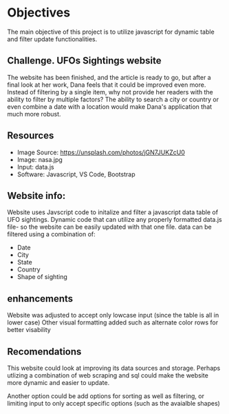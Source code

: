 # Objectives

The main objective of this project is to utilize javascript  for dynamic table and filter update functionalities.


##  Challenge. UFOs Sightings website
The website has been finished, and the article is ready to go, but after a final look at her work, Dana feels that it could be improved even more. Instead of filtering by a single item, why not provide her readers with the ability to filter by multiple factors? The ability to search a city or country or even combine a date with a location would make Dana's application that much more robust.

## Resources
- Image Source: https://unsplash.com/photos/jGN7JUKZcU0
- Image: nasa.jpg
- Input: data.js
- Software: Javascript, VS Code,  Bootstrap

## Website info:
Website uses Javscript code to initalize and filter a javascript data table of UFO sightings. Dynamic code that can utilize any properly formatted data.js file- so the website can be easily updated with that one file. data can be filtered using a combination of:

- Date
- City
- State
- Country 
- Shape of sighting

## enhancements
Website was adjusted to accept only lowcase input (since the table is all in lower case) Other visual formatting added such as alternate color rows for better visability

## Recomendations
This website could look at improving its data sources and storage. Perhaps utlizing a combination of web scraping and sql could make the website more dynamic and easier to update.

Another option could be add options for sorting as well as filtering, or limiting input to only accept specific options (such as the avaialble shapes)
